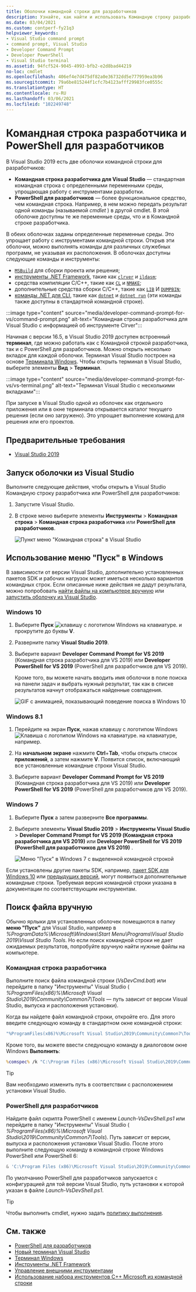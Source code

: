```yaml
---
title: Оболочки командной строки для разработчиков
description: Узнайте, как найти и использовать Командную строку разработчика для Visual Studio, PowerShell для разработчиков и терминал Visual Studio, которые упрощают работу с инструментами .NET и C++.
ms.date: 03/04/2021
ms.custom: contperf-fy21q3
helpviewer_keywords:
- Visual Studio command prompt
- command prompt, Visual Studio
- Developer Command Prompt
- Developer PowerShell
- Visual Studio terminal
ms.assetid: 94fcf524-9045-4993-bfb2-e2d8bad44219
no-loc: cmdlet
ms.openlocfilehash: 406ef4e7d475df82a0e36732dd5e777959ea3b96
ms.sourcegitcommit: 79a6be815244f1cfc7b4123afff29983fce0555c
ms.translationtype: HT
ms.contentlocale: ru-RU
ms.lasthandoff: 03/06/2021
ms.locfileid: "102249748"
---
```

# <a name="developer-command-prompt-and-developer-powershell"></a>Командная строка разработчика и PowerShell для разработчиков

В Visual Studio 2019 есть две оболочки командной строки для разработчиков:

- **Командная строка разработчика для Visual Studio** — стандартная командная строка с определенными переменными среды, упрощающая работу с инструментами разработки.
- **PowerShell для разработчиков** — более функциональное средство, чем командная строка. Например, в нем можно передать результат одной команды (называемой *cmdlet* ) в другой cmdlet. В этой оболочке доступны те же переменные среды, что и в Командной строке разработчика.

В обеих оболочках заданы определенные переменные среды. Это упрощает работу с инструментами командной строки. Открыв эти оболочки, можно выполнять команды для различных служебных программ, не указывая их расположения. В оболочках доступны следующие команды и инструменты:

- [`MSBuild`](../../msbuild/msbuild-command-line-reference.md) для сборки проекта или решения;
- [инструменты .NET Framework](/dotnet/framework/tools/index), такие как [`clrver`](/dotnet/framework/tools/clrver-exe-clr-version-tool) и [`ildasm`](/dotnet/framework/tools/ildasm-exe-il-disassembler);
- средства компиляции C/C++, такие как [`CL`](/cpp/build/reference/compiler-command-line-syntax) и [`NMAKE`](/cpp/build/reference/running-nmake);
- дополнительные средства сборки C/C++, такие как [`LIB`](/cpp/build/reference/lib-reference) И [`DUMPBIN`](/cpp/build/reference/dumpbin-reference);
- [команды .NET для CLI](/dotnet/core/tools/index), такие как [`dotnet`](/dotnet/core/tools/dotnet) и [`dotnet run`](/dotnet/core/tools/dotnet-run) (эти команды также доступны в стандартной командной строке).

:::image type="content" source="media/developer-command-prompt-for-vs/command-prompt.png" alt-text="Командная строка разработчика для Visual Studio с информацией об инструменте Clrver":::

Начиная с версии 16.5, в Visual Studio 2019 доступен встроенный **терминал**, где можно работать как с Командной строкой разработчика, так и с PowerShell для разработчиков. Можно открыть несколько вкладок для каждой оболочки. Терминал Visual Studio построен на основе [Терминала Windows](/windows/terminal/). Чтобы открыть терминал в Visual Studio, выберите элементы **Вид** > **Терминал**.

:::image type="content" source="media/developer-command-prompt-for-vs/vs-terminal.png" alt-text="Терминал Visual Studio с несколькими вкладками":::

При запуске в Visual Studio одной из оболочек как отдельного приложения или в окне терминала открывается каталог текущего решения (если оно загружено). Это упрощает выполнение команд для решения или его проектов.

## <a name="prerequisites"></a>Предварительные требования

- [Visual Studio 2019](https://visualstudio.microsoft.com/downloads/?utm_medium=microsoft&utm_source=docs.microsoft.com&utm_campaign=inline+link&utm_content=download+vs2019)

## <a name="start-the-shell-from-inside-visual-studio"></a>Запуск оболочки из Visual Studio

Выполните следующие действия, чтобы открыть в Visual Studio Командную строку разработчика или PowerShell для разработчиков:

1. Запустите Visual Studio.

1. В строке меню выберите элементы **Инструменты** > **Командная строка** > **Командная строка разработчика** или **PowerShell для разработчиков**.

   ![Пункт меню "Командная строка" в Visual Studio](./media/developer-command-prompt-for-vs/vs-menu.png)

## <a name="use-the-windows-start-menu"></a>Использование меню "Пуск" в Windows

В зависимости от версии Visual Studio, дополнительно установленных пакетов SDK и рабочих нагрузок может иметься несколько вариантов командных строк. Если описанные ниже действия не дадут результата, можно попробовать [найти файлы на компьютере вручную](#manually-locate-the-file) или [запустить оболочку из Visual Studio](#start-the-shell-from-inside-visual-studio).

### <a name="windows-10"></a>Windows 10

1. Выберите **Пуск** ![клавишу с логотипом Windows на клавиатуре.](./media/developer-command-prompt-for-vs/windows-logo-key-graphic.png) и прокрутите до буквы **V**.

1. Разверните папку **Visual Studio 2019**.

1. Выберите вариант **Developer Command Prompt for VS 2019** (Командная строка разработчика для VS 2019) или **Developer PowerShell for VS 2019** (PowerShell для разработчиков для VS 2019).

   Кроме того, вы можете начать вводить имя оболочки в поле поиска на панели задач и выбрать нужный результат, так как в списке результатов начнут отображаться найденные совпадения.

   ![GIF с анимацией, показывающий поведение поиска в Windows 10](./media/developer-command-prompt-for-vs/windows-10-search.gif)

### <a name="windows-81"></a>Windows 8.1

1. Перейдите на экран **Пуск**, нажав клавишу с логотипом Windows ![Клавиша с логотипом Windows на клавиатуре.](./media/developer-command-prompt-for-vs/windows-logo-key-graphic.png) на клавиатуре, например.

1. На **начальном экране** нажмите **Ctrl**+**Tab**, чтобы открыть список **приложений**, а затем нажмите **V**. Появится список, включающий все установленные командные строки Visual Studio.

1. Выберите вариант **Developer Command Prompt for VS 2019** (Командная строка разработчика для VS 2019) или **Developer PowerShell for VS 2019** (PowerShell для разработчиков для VS 2019).

### <a name="windows-7"></a>Windows 7

1. Выберите **Пуск** а затем разверните **Все программы**.

1. Выберите элементы **Visual Studio 2019** > **Инструменты Visual Studio** > **Developer Command Prompt for VS 2019 (Командная строка разработчика для VS 2019)** или **Developer PowerShell for VS 2019 (PowerShell для разработчиков для VS 2019)** .

   ![Меню "Пуск" в Windows 7 с выделенной командной строкой](./media/developer-command-prompt-for-vs/windows-7-menu.png)

Если установлены другие пакеты SDK, например, [пакет SDK для Windows 10](https://developer.microsoft.com/windows/downloads/windows-10-sdk) или [предыдущих версий](https://developer.microsoft.com/windows/downloads/sdk-archive), могут появиться дополнительные командные строки. Требуемая версия командной строки указана в документации по соответствующим инструментам.

## <a name="manually-locate-the-file"></a>Поиск файла вручную

Обычно ярлыки для установленных оболочек помещаются в папку **меню "Пуск"** для Visual Studio, например в *%ProgramData%\Microsoft\Windows\Start Menu\Programs\Visual Studio 2019\Visual Studio Tools*. Но если поиск командной строки не дает ожидаемых результатов, попробуйте вручную найти нужные файлы на компьютере.

### <a name="developer-command-prompt"></a>Командная строка разработчика

Выполните поиск файла командной строки (*VsDevCmd.bat*) или перейдите в папку "Инструменты" Visual Studio ( *%ProgramFiles(x86)%\Microsoft Visual Studio\2019\Community\Common7\Tools* — путь зависит от версии Visual Studio, выпуска и расположения установки).

Когда вы найдете файл командной строки, откройте его. Для этого введите следующую команду в стандартном окне командной строки:

```cmd
"%ProgramFiles(x86)%\Microsoft Visual Studio\2019\Community\Common7\Tools\VsDevCmd.bat"
```

Кроме того, вы можете ввести следующую команду в диалоговом окне Windows **Выполнить**:

```cmd
%comspec% /k "C:\Program Files (x86)\Microsoft Visual Studio\2019\Community\Common7\Tools\VsDevCmd.bat"
```

> [!TIP]
> Вам необходимо изменить путь в соответствии с расположением установки Visual Studio.

### <a name="developer-powershell"></a>PowerShell для разработчиков

Найдите файл скрипта PowerShell с именем *Launch-VsDevShell.ps1* или перейдите в папку "Инструменты" Visual Studio ( *%ProgramFiles(x86)%\Microsoft Visual Studio\2019\Community\Common7\Tools*). Путь зависит от версии, выпуска и расположения установки Visual Studio. После этого выполните следующую команду в командной строке Windows PowerShell или PowerShell 6:

```powershell
& 'C:\Program Files (x86)\Microsoft Visual Studio\2019\Community\Common7\Tools\Launch-VsDevShell.ps1'
```

По умолчанию PowerShell для разработчиков запускается с конфигурацией для той версии Visual Studio, путь установки к которой указан в файле *Launch-VsDevShell.ps1*.

> [!TIP]
> Чтобы выполнить cmdlet, нужно задать [политику выполнения](/powershell/module/microsoft.powershell.core/about/about_execution_policies).

## <a name="see-also"></a>См. также

- [PowerShell для разработчиков](https://devblogs.microsoft.com/visualstudio/the-powershell-you-know-and-love-now-with-a-side-of-visual-studio/)
- [Новый терминал Visual Studio](https://devblogs.microsoft.com/visualstudio/say-hello-to-the-new-visual-studio-terminal/)
- [Терминал Windows](/windows/terminal/)
- [Инструменты .NET Framework](/dotnet/framework/tools/index)
- [Управление внешними инструментами](../managing-external-tools.md)
- [Использование набора инструментов C++ Microsoft из командной строки](/cpp/build/building-on-the-command-line)

